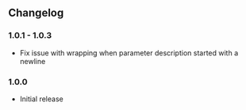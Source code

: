 ## Changelog

### 1.0.1 - 1.0.3

-   Fix issue with wrapping when parameter description started with a newline

### 1.0.0

-   Initial release
